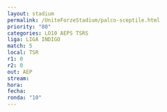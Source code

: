 ```yaml
---
layout: stadium
permalink: /UniteForzeStadium/palco-sceptile.html
priority: "80"
categories: LO10 AEPS TSRS
liga: LIGA INDIGO
match: 5
local: TSR
r1: 0
r2: 0
out: AEP
stream: 
hora: 
fecha: 
ronda: "10"
---
```

